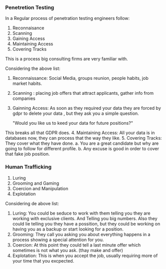 
### Penetretion Testing

In a Regular process of penetration testing engineers follow:

1. Reconnaisance
2. Scanning
3. Gaining Access
4. Maintaining Access
5. Covering Tracks

This is a process big consulting firms are very familiar with. 

Considering the above list:

1. Reconnaissance: Social Media, groups reunion, people habits, job market habits.
2. Scanning : placing job offers that attract applicants, gather info from companies 
3. Gainning Access: As soon as they required your data they are forced by gdpr to delete your data , but they ask you a simple question.

    "Would you like us to keed your data for future positions?"

This breaks all that GDPR does.
4. Maintaining Access: All your data is in databases now, they can process that the way they like. 
5. Covering Tracks: They cover what they have done. 
    a. You are a great candidate but why are going to follow for different profile.
    b. Any excuse is good in order to cover that fake job position. 

### Human Trafficking

1. Luring
2. Grooming and Gaming
3. Coercion and Manipulation
4. Explotation

Considering de above list:

1. Luring: You could be seduce to work with them telling you they are working with  exclusive clients. And Telling you big numbers. Also they could lie telling you they have a possition, but they could be working on having you as a backup or start looking for a position. 
2. Grooming: They call you asking you about everything happens in a process showing a special attention for you.
3. Coercion: At this point they could tell a last minute offer which sometimes is not what you ask. (thay make and offer)
4. Explotation: This is when you accept the job, usually requiring more of your time that you excpected.